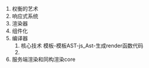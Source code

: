
1. 权衡的艺术
2. 响应式系统
3. 渲染器
4. 组件化
5. 编译器
   1. 核心技术   模板-模板AST-js_Ast-生成render函数代码
   2. 
6. 服务端渲染和同构渲染core